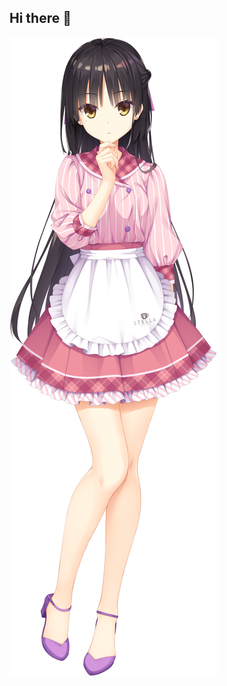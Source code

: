 ## Hi there 👋

<!--
**1Natsume/1Natsume** is a ✨ _special_ ✨ repository because its `README.md` (this file) appears on your GitHub profile.

Here are some ideas to get you started:

- 🔭 I’m currently working on ...
- 🌱 I’m currently learning ...
- 👯 I’m looking to collaborate on ...
- 🤔 I’m looking for help with ...
- 💬 Ask me about ...
- 📫 How to reach me: ...
- 😄 Pronouns: ...
- ⚡ Fun fact: ...
-->
<img src="img/Natsume.PNG" alt="Image 1" onmouseover="this.src='img/Natsume2.PNG'" onmouseout="this.src='img/Natsume.PNG'">
